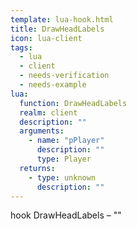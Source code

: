 ```yaml
---
template: lua-hook.html
title: DrawHeadLabels
icon: lua-client
tags:
  - lua
  - client
  - needs-verification
  - needs-example
lua:
  function: DrawHeadLabels
  realm: client
  description: ""
  arguments:
    - name: "pPlayer"
      description: ""
      type: Player
  returns:
    - type: unknown
      description: ""
---
```


<div class="lua__search__keywords">
hook DrawHeadLabels &#x2013; ""
</div>
